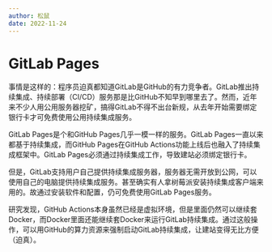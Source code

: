```yaml
---
author: 松鼠
date: 2022-11-24
---
```


# GitLab Pages

事情是这样的：程序员迫真都知道GitLab是GitHub的有力竞争者。GitLab推出持续集成、持续部署（CI/CD）服务那是比GitHub不知早到哪里去了。然而，近年来不少人用公用服务器挖矿，搞得GitLab不得不出台新规，从去年开始需要绑定银行卡才可免费使用公用持续集成服务。

GitLab Pages是个和GitHub Pages几乎一模一样的服务。GitLab Pages一直以来都基于持续集成，而GitHub Pages在GitHub Actions功能上线后也融入了持续集成框架中。GitLab Pages必须通过持续集成工作，导致建站必须绑定银行卡。

但是，GitLab支持用户自己提供持续集成服务器，服务器无需开放到公网，可以使用自己的电脑提供持续集成服务。甚至确实有人拿树莓派安装持续集成客户端来用的。故通过安装软件和配置，仍可免费使用GitLab Pages服务。

研究发现，GitHub Actions本身虽然已经是虚拟环境，但是里面仍然可以继续套Docker，而Docker里面还能继续套Docker来运行GitLab持续集成。通过这般操作，可以用GitHub的算力资源来强制启动GitLab持续集成，让建站变得无比方便（迫真）。
